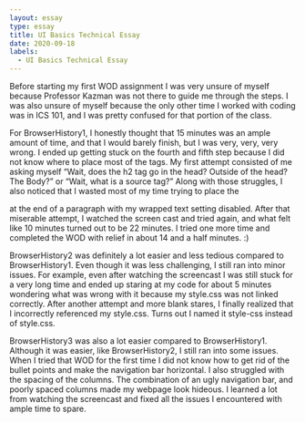 ```yaml
---
layout: essay
type: essay
title: UI Basics Technical Essay
date: 2020-09-18
labels:
  - UI Basics Technical Essay
---
```



Before starting my first WOD assignment I was very unsure of myself because Professor Kazman was not there to guide me through the steps. I was also unsure of myself because the only other time I worked with coding was in ICS 101, and I was pretty confused for that portion of the class.

For BrowserHistory1, I honestly thought that 15 minutes was an ample amount of time, and that I would barely finish, but I was very, very, very wrong. I ended up getting stuck on the fourth and fifth step because I did not know where to place most of the tags. My first attempt consisted of me asking myself “Wait, does the h2 tag go in the head? Outside of the head?The Body?” or “Wait, what is a source tag?” Along with those struggles, I also noticed that I wasted most of my time trying to place the </p> at the end of a paragraph with my wrapped text setting disabled. After that miserable attempt, I watched the screen cast and tried again, and what felt like 10 minutes turned out to be 22 minutes. I tried one more time and completed the WOD with relief in about 14 and a half minutes. :)

BrowserHistory2 was definitely a lot easier and less tedious compared to BrowserHistory1. Even though it was less challenging, I still ran into minor issues. For example, even after watching the screencast I was still stuck for a very long time and ended up staring at my code for about 5 minutes wondering what was wrong with it because my style.css was not linked correctly. After another attempt and more blank stares, I finally realized that I incorrectly referenced my style.css. Turns out I named it style-css instead of style.css. 

BrowserHistory3 was also a lot easier compared to BrowserHistory1. Although it was easier, like BrowserHistory2, I still ran into some issues. When I tried that WOD for the first time I did not know how to get rid of the bullet points and make the navigation bar horizontal. I also struggled with the spacing of the columns. The combination of an ugly navigation bar, and poorly spaced columns made my webpage look hideous. I learned a lot from watching the screencast and fixed all the issues I encountered with ample time to spare. 

